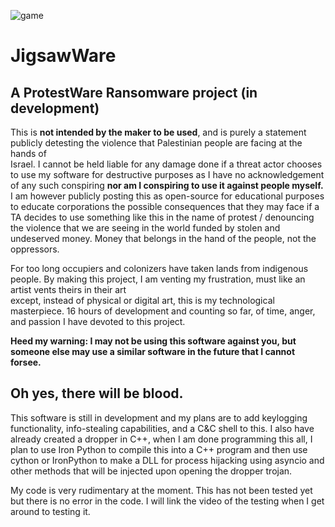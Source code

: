 ![game](https://github.com/st1tchsecurity/JigsawWare/assets/105241362/2300cee7-144a-44a8-9300-0da6f2ea3d62)

# JigsawWare
## A ProtestWare Ransomware project (in development)
This is **not intended by the maker to be used**, and is purely a statement publicly detesting the violence that Palestinian people are facing at the hands of<br>
Israel. I cannot be held liable for any damage done if a threat actor chooses to use my software for destructive purposes as I have no acknowledgement of any such 
conspiring **nor am I conspiring to use it against people myself.** I am however publicly posting this as open-source for educational purposes to educate corporations
the possible consequences that they may face if a TA decides to use something like this in the name of protest / denouncing the violence that we are seeing in the world
funded by stolen and undeserved money. Money that belongs in the hand of the people, not the oppressors.

For too long occupiers and colonizers have taken lands from indigenous people. By making this project, I am venting my frustration, must like an artist vents theirs in their art <br>
except, instead of physical or digital art, this is my technological masterpiece. 16 hours of development and counting so far, of time, anger, and passion I have devoted to
this project.

**Heed my warning: 
I may not be using this software against you, but someone else may use a similar software in the future that I cannot forsee.**

## Oh yes, there will be blood.

This software is still in development and my plans are to add keylogging functionality, info-stealing capabilities, and a C&C shell to this.
I also have already created a dropper in C++, when I am done programming this all, I plan to use Iron Python to compile this into a C++ program and then
use cython or IronPython to make a DLL for process hijacking using asyncio and other methods that will be injected upon opening the dropper trojan.

My code is very rudimentary at the moment. This has not been tested yet but there is no error in the code. 
I will link the video of the testing when I get around to testing it.
